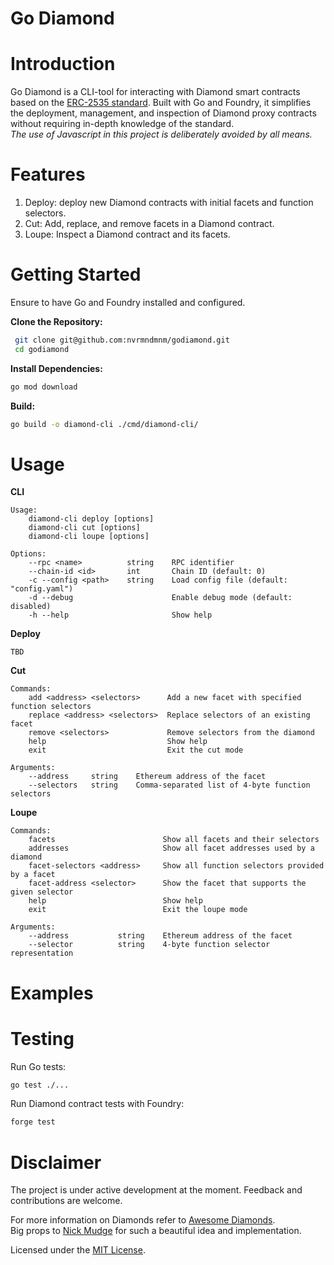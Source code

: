 # Go Diamond

# Introduction

Go Diamond is a CLI-tool for interacting with Diamond smart contracts based on the [ERC-2535 standard](https://eips.ethereum.org/EIPS/eip-2535). Built with Go and Foundry, it simplifies the deployment, management, and inspection of Diamond proxy contracts without requiring in-depth knowledge of the standard.  
_The use of Javascript in this project is deliberately avoided by all means._

# Features

1. Deploy: deploy new Diamond contracts with initial facets and function selectors.
2. Cut: Add, replace, and remove facets in a Diamond contract.
3. Loupe: Inspect a Diamond contract and its facets.

# Getting Started
Ensure to have Go and Foundry installed and configured.

**Clone the Repository:**
  ```bash
   git clone git@github.com:nvrmndmnm/godiamond.git
   cd godiamond
```

**Install Dependencies:**
  ```bash
go mod download
```

**Build:**
  ```bash
go build -o diamond-cli ./cmd/diamond-cli/
```

# Usage
**CLI**
```
Usage:
    diamond-cli deploy [options]
    diamond-cli cut [options]
    diamond-cli loupe [options]

Options:
    --rpc <name>          string    RPC identifier
    --chain-id <id>       int       Chain ID (default: 0)
    -c --config <path>    string    Load config file (default: "config.yaml")
    -d --debug                      Enable debug mode (default: disabled)
    -h --help                       Show help
```

**Deploy**
```
TBD
```
**Cut**
```
Commands:
    add <address> <selectors>      Add a new facet with specified function selectors
    replace <address> <selectors>  Replace selectors of an existing facet
    remove <selectors>             Remove selectors from the diamond
    help                           Show help
    exit                           Exit the cut mode

Arguments:
    --address     string    Ethereum address of the facet
    --selectors   string    Comma-separated list of 4-byte function selectors
```
**Loupe**
```
Commands:
    facets                        Show all facets and their selectors
    addresses                     Show all facet addresses used by a diamond
    facet-selectors <address>     Show all function selectors provided by a facet
    facet-address <selector>      Show the facet that supports the given selector
    help                          Show help
    exit                          Exit the loupe mode

Arguments:
    --address           string    Ethereum address of the facet
    --selector          string    4-byte function selector representation 
```

# Examples

# Testing

Run Go tests:
```bash
go test ./...
```

Run Diamond contract tests with Foundry:
```bash
forge test
```


# Disclaimer
The project is under active development at the moment. Feedback and contributions are welcome.

For more information on Diamonds refer to [Awesome Diamonds](https://github.com/mudgen/awesome-diamonds).  
Big props to [Nick Mudge](https://github.com/mudgen/) for such a beautiful idea and implementation.

Licensed under the [MIT License](LICENSE.md).